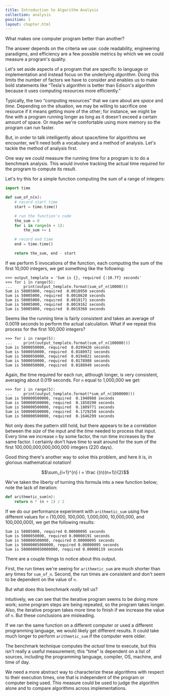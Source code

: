 ```yaml
---
title: Introduction to Algorithm Analysis
collection: analysis
position: 1
layout: chapter.html
---
```


What makes one computer program better than another?

The answer depends on the criteria we use: code readability, engineering
paradigms, and efficiency are a few possible metrics by which we we could
measure a program's quality.

Let's set aside aspects of a program that are specific to language or
implementation and instead focus on the underlying _algorithm_. Doing this
limits the number of factors we have to consider and enables us to make bold
statements like “Tesla's algorithm is better than Edison's algorithm because
it uses computing resources more efficiently.”

Typically, the two “computing resources” that we care about are *space* and
*time*. Depending on the situation, we may be willing to sacrifice one resource
if it means getting more of the other; for instance, we might be fine with a
program running longer as long as it doesn't exceed a certain amount of space.
Or maybe we're comfortable using more memory so the program can run faster.

But, in order to talk intelligently about space/time for algorithms we
encounter, we'll need both a vocabulary and a method of analysis. Let's
tackle the method of analysis first.

One way we _could_ measure the running time for a program is to do a
benchmark analysis. This would involve tracking the actual time required
for the program to compute its result.

Let's try this for a simple function computing the sum of a range of integers:

```python
import time

def sum_of_n(n):
    # record start time
    start = time.time()

    # run the function's code
    the_sum = 0
    for i in range(n + 1):
        the_sum += i

    # record end time
    end = time.time()

    return the_sum, end - start
```

If we perform 5 invocations of the function, each computing the sum of
the first 10,000 integers, we get something like the following:

```
>>> output_template = 'Sum is {}, required {:10.7f} seconds'
>>> for i in range(5):
...     print(output_template.format(sum_of_n(10000)))
Sum is 50005000, required  0.0018950 seconds
Sum is 50005000, required  0.0018620 seconds
Sum is 50005000, required  0.0019171 seconds
Sum is 50005000, required  0.0019162 seconds
Sum is 50005000, required  0.0019360 seconds
```

Seems like the running time is fairly consistent and takes an average of
0.0019 seconds to perform the actual calculation. What if we repeat this
process for the first 100,000 integers?

```
>>> for i in range(5):
...     print(output_template.format(sum_of_n(100000)))
Sum is 5000050000, required  0.0199420 seconds
Sum is 5000050000, required  0.0180972 seconds
Sum is 5000050000, required  0.0194821 seconds
Sum is 5000050000, required  0.0178988 seconds
Sum is 5000050000, required  0.0188949 seconds
```

Again, the time required for each run, although longer, is very consistent,
averaging about 0.019 seconds. For `n` equal to 1,000,000 we get:

```
>>> for i in range(5):
...     print(output_template.format(*sum_of_n(1000000)))
Sum is 500000500000, required  0.1948988 seconds
Sum is 500000500000, required  0.1850290 seconds
Sum is 500000500000, required  0.1809771 seconds
Sum is 500000500000, required  0.1729250 seconds
Sum is 500000500000, required  0.1646299 seconds
```

Not only does the pattern still hold, but there appears to be a correlation
between the _size_ of the input and the _time_ needed to process that input.
Every time we increase `n` by some factor, the run time increases by the same
factor. I certainly don't have time to wait around for the sum of the
first 100,000,000,000,000,000 integers (220 days).

Good thing there's another way to solve this problem, and here it is, in
glorious mathematical notation!

$$\sum_{i=1}^{n} i = \frac {(n)(n+1)}{2}$$

We've taken the liberty of turning this formula into a new function below;
note the lack of iteration:

```python
def arithmetic_sum(n):
    return n * (n + 1) / 2
```

If we do our performance experiment with `arithmetic_sum` using five
different values for `n` (10,000, 100,000, 1,000,000, 10,000,000, and
100,000,000), we get the following results:

```
Sum is 50005000, required 0.00000095 seconds
Sum is 5000050000, required 0.00000191 seconds
Sum is 500000500000, required 0.00000095 seconds
Sum is 50000005000000, required 0.00000095 seconds
Sum is 5000000050000000, required 0.00000119 seconds
```

There are a couple things to notice about this output.

First, the run times we're seeing for `arithmetic_sum` are much shorter than
any times for `sum_of_n`. Second, the run times are consistent and don't seem
to be dependent on the value of `n`.

But what does this benchmark *really* tell us?

Intuitively, we can see that the iterative program seems to be doing more work;
some program steps are being repeated, so the program takes longer. Also, the
iterative program takes more time to finish if we increase the value of `n`.
But these conclusions are misleading.

If we ran the same function on a different computer or used a different
programming language, we would likely get different results. It could take
much longer to perform `arithmetic_sum` if the computer were older.

The benchmark technique computes the _actual_ time to execute, but this isn't
really a useful measurement; this “time” is dependent on a list of sources,
including the programming language, compiler, OS, machine, and time of day.

We need a more abstract way to characterize these algorithms with respect to
their execution times, one that is independent of the program or computer
being used. This measure could be used to judge the algorithm alone and to
compare algorithms across implementations.
